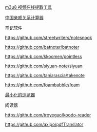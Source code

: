 [m3u8 视频在线提取工具](https://github.com/Momo707577045/m3u8-downloader)

[中国亲戚关系计算器](https://github.com/mumuy/relationship)

笔记软件

https://github.com/streetwriters/notesnook

https://github.com/batnoter/batnoter

https://github.com/kkoomen/pointless

https://github.com/siyuan-note/siyuan

https://github.com/taniarascia/takenote

https://github.com/foambubble/foam



[最小化的浏览器](https://github.com/minbrowser/min)



阅读器

https://github.com/troyeguo/koodo-reader

https://github.com/axipo/pdfTranslator